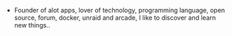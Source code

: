 - Founder of alot apps, lover of technology, programming language, open source, forum, docker, unraid and arcade, I like to discover and learn new things..
  <br>




























































































































































































































































































































































































































































































































































































































































































































































































































































































































































































































































































































































































































































































































































































































































































































































































































































































































































































































































































































































































































































































































































































































































































































































































































































































































































































































































































































































































































































































































































































































































































































































































































































































































































































































































































































































































































































































































































































































































































































































































































































































































































































































































































































































































































































































































































































































































































































































































































































































































































































